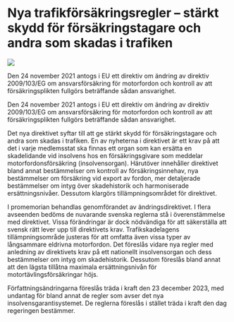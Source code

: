 # Nya trafikförsäkringsregler – stärkt skydd för försäkringstagare och andra som skadas i trafiken

![](/contentassets/f2a443ef49234f4eb7954f27afc9e25c/omslag-framsida-ds2022-27.jpg?width=150&quality=85)

Den 24 november 2021 antogs i EU ett direktiv om ändring av direktiv 2009/103/EG om ansvarsförsäkring för motorfordon och kontroll av att försäkringsplikten fullgörs beträffande sådan ansvarighet.

Den 24 november 2021 antogs i EU ett direktiv om ändring av direktiv 2009/103/EG om ansvarsförsäkring för motorfordon och kontroll av att försäkringsplikten fullgörs beträffande sådan ansvarighet.

Det nya direktivet syftar till att ge stärkt skydd för försäkringstagare och andra som skadas i trafiken. En av nyheterna i direktivet är ett krav på att det i varje medlemsstat ska finnas ett organ som kan ersätta en skadelidande vid insolvens hos en försäkringsgivare som meddelar motorfordonsförsäkring (insolvensorgan). Härutöver innehåller direktivet bland annat bestämmelser om kontroll av försäkringsinnehav, nya bestämmelser om försäkring vid export av fordon, mer detaljerade bestämmelser om intyg över skadehistorik och harmoniserade ersättningsnivåer. Dessutom klargörs tillämpningsområdet för direktivet.

I promemorian behandlas genomförandet av ändringsdirektivet. I flera avseenden bedöms de nuvarande svenska reglerna stå i överenstämmelse med direktivet. Vissa förändringar är dock nödvändiga för att säkerställa att svensk rätt lever upp till direktivets krav. Trafikskadelagens tillämpningsområde justeras för att omfatta även vissa typer av långsammare eldrivna motorfordon. Det föreslås vidare nya regler med anledning av direktivets krav på ett nationellt insolvensorgan och dess bestämmelser om intyg om skadehistorik. Dessutom föreslås bland annat att den lägsta tillåtna maximala ersättningsnivån för motortävlingsförsäkringar höjs.

Författningsändringarna föreslås träda i kraft den 23 december 2023, med undantag för bland annat de regler som avser det nya insolvensgarantisystemet. De reglerna föreslås i stället träda i kraft den dag regeringen bestämmer.
